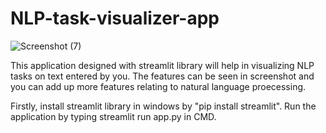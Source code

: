 # NLP-task-visualizer-app


![Screenshot (7)](https://user-images.githubusercontent.com/39756589/85924804-24d74a80-b8b2-11ea-8d82-54b564d0bc8e.png)

This application designed with streamlit library will help in visualizing NLP tasks on text entered by you.
The features can be seen in screenshot and you can add up more features relating to natural language proecessing.

Firstly, install streamlit library in windows by "pip install streamlit".
Run the application by typing streamlit run app.py in CMD.
